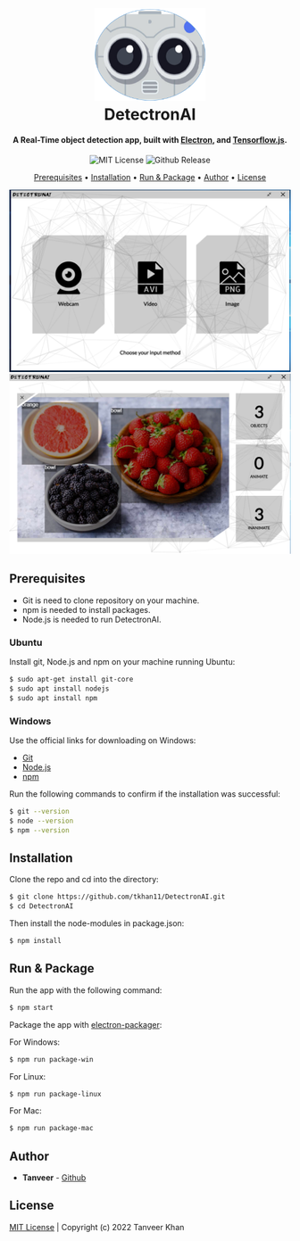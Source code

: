 ﻿<h1 align="center">
  <br>
    <img src="https://github.com/tkhan11/DetectronAI/blob/master/assets/images/logos/detectronAI-fill.png" alt="DetectronAI" width="200">
  <br>
  DetectronAI
  <br>
</h1>

<h4 align="center">
A Real-Time object detection app, built with <a href="https://www.electronjs.org/">Electron</a>, and <a href="https://www.tensorflow.org/js/">Tensorflow.js</a>.
</h4>

<p align="center">
  <a><img alt="MIT License" src="https://img.shields.io/apm/l/atomic-design-ui.svg?"></a>
  <a><img alt="Github Release" src="https://img.shields.io/badge/release-v1.9.1-blue"></a>
</p>

<p align="center">
  <a href="#prerequisites">Prerequisites</a> •
  <a href="#installation">Installation</a> •
  <a href="#run--package">Run & Package</a> •
  <a href="#author">Author</a> •
  <a href="#license">License</a>
</p>

<img alt="Screenshot 1" src="https://github.com/tkhan11/DetectronAI/blob/master/assets/images/screenshots/2.png">
<img alt="Screenshot 2" src="https://github.com/tkhan11/DetectronAI/blob/master/assets/images/screenshots/3.png">

## Prerequisites

- Git is need to clone repository on your machine.
- npm is needed to install packages.
- Node.js is needed to run DetectronAI.

### Ubuntu

Install git, Node.js and npm on your machine running Ubuntu:

```bash
$ sudo apt-get install git-core
$ sudo apt install nodejs
$ sudo apt install npm
```
### Windows

Use the official links for downloading on Windows:

- [Git](https://git-scm.com/)
- [Node.js](https://nodejs.org/en/download/)
- [npm](https://www.npmjs.com/get-npm)

Run the following commands to confirm if the installation was successful:

```bash
$ git --version
$ node --version
$ npm --version
```

## Installation

Clone the repo and cd into the directory:

```bash
$ git clone https://github.com/tkhan11/DetectronAI.git
$ cd DetectronAI
```

Then install the node-modules in package.json:

```bash
$ npm install
```

## Run & Package

Run the app with the following command:

```bash
$ npm start
```

Package the app with [electron-packager](https://www.npmjs.com/package/electron-packager):

For Windows:
```bash
$ npm run package-win
```

For Linux:
```bash
$ npm run package-linux
```

For Mac:
```bash
$ npm run package-mac
```

## Author

- **Tanveer** - [Github](https://github.com/tkhan11)

## License

[MIT License](https://github.com/tkhan11/DetectronAI/blob/master/LICENSE) | Copyright (c) 2022 Tanveer Khan

